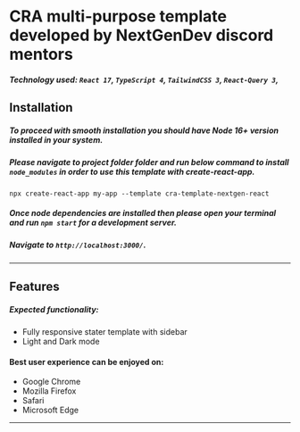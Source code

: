 # CRA multi-purpose template developed by NextGenDev discord mentors

##### Technology used: `React 17`, `TypeScript 4`, `TailwindCSS 3`, `React-Query 3`,

## Installation

##### To proceed with smooth installation you should have Node 16+ version installed in your system.

##### Please navigate to project folder folder and run below command to install `node_modules` in order to use this template with create-react-app.

```shell
npx create-react-app my-app --template cra-template-nextgen-react
```

##### Once node dependencies are installed then please open your terminal and run `npm start` for a development server.

##### Navigate to `http://localhost:3000/`.

---

## Features

##### Expected functionality:

-   Fully responsive stater template with sidebar
-   Light and Dark mode

#### Best user experience can be enjoyed on:

-   Google Chrome
-   Mozilla Firefox
-   Safari
-   Microsoft Edge

---
